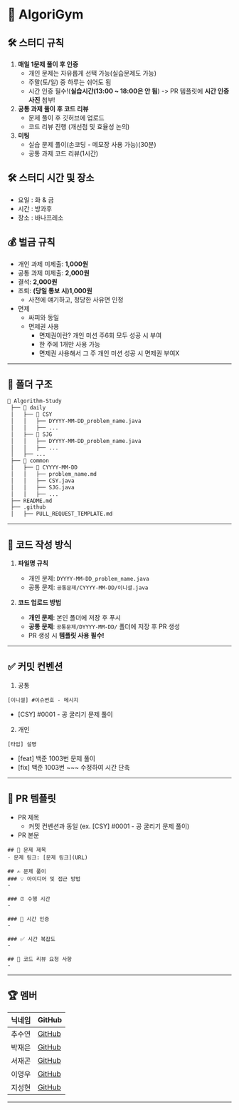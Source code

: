 # 📌 AlgoriGym

## 🛠️ 스터디 규칙
1. **매일 1문제 풀이 후 인증**
   - 개인 문제는 자유롭게 선택 가능(실습문제도 가능)
   - 주말(토/일) 중 하루는 쉬어도 됨
   - 시간 인증 필수!(**실습시간(13:00 ~ 18:00은 안 됨**) -> PR 템플릿에 **시간 인증 사진** 첨부!
2. **공통 과제 풀이 후 코드 리뷰**
   - 문제 풀이 후 깃허브에 업로드
   - 코드 리뷰 진행 (개선점 및 효율성 논의)
3. **미팅**
   - 실습 문제 풀이(손코딩 - 메모장 사용 가능)(30분)
   - 공통 과제 코드 리뷰(1시간)
     
## 🛠️ 스터디 시간 및 장소
- 요일 : 화 & 금
- 시간 : 방과후
- 장소 : 바나프레소

## 💰 벌금 규칙
- 개인 과제 미제출: **1,000원**
- 공통 과제 미제출: **2,000원**
- 결석: **2,000원**
- 조퇴: **(당일 통보 시)1,000원**
  - 사전에 얘기하고, 정당한 사유면 인정
- 면제
  - 싸피와 동일
  - 면제권 사용
    - 면제권이란? 개인 미션 주6회 모두 성공 시 부여
    - 한 주에 1개만 사용 가능
    - 면제권 사용해서 그 주 개인 미션 성공 시 면제권 부여X

---

## 📁 폴더 구조
```bash
📂 Algorithm-Study
 ├── 📂 daily
 │   ├── 📂 CSY
 │   │   ├── DYYYY-MM-DD_problem_name.java
 │   │   ├── ...
 │   ├── 📂 SJG
 │   │   ├── DYYYY-MM-DD_problem_name.java
 │   │   ├── ...
 │   ├── ...
 ├── 📂 common
 │   ├── 📂 CYYYY-MM-DD
 │   │   ├── problem_name.md
 │   │   ├── CSY.java
 │   │   ├── SJG.java
 │   │   ├── ...
 ├── README.md
 ├── .github
 │   ├── PULL_REQUEST_TEMPLATE.md
```

---

## 📝 코드 작성 방식
1. **파일명 규칙**  
   - 개인 문제: `DYYYY-MM-DD_problem_name.java`
   - 공통 문제: `공통문제/CYYYY-MM-DD/이니셜.java`

2. **코드 업로드 방법**  
   - **개인 문제**: 본인 폴더에 저장 후 푸시  
   - **공통 문제**: `공통문제/DYYYY-MM-DD/` 폴더에 저장 후 PR 생성  
   - PR 생성 시 **템플릿 사용 필수!**  

---

## ✅ 커밋 컨벤션
1. 공통
```
[이니셜] #이슈번호 - 메시지
```
- [CSY] #0001 - 공 굴리기 문제 풀이

2. 개인
```
[타입] 설명
```
- [feat] 백준 1003번 문제 풀이
- [fix] 백준 1003번 ~~~ 수정하여 시간 단축

---

## 📌 PR 템플릿
- PR 제목
  - 커밋 컨벤션과 동일 (ex. [CSY] #0001 - 공 굴리기 문제 풀이)
- PR 본문
```
## 📌 문제 제목
- 문제 링크: [문제 링크](URL)

## ✍️ 문제 풀이
### 💡 아이디어 및 접근 방법
-

### ⏰ 수행 시간
-

### 🤙 시간 인증
-

### ✅ 시간 복잡도
-

## 💬 코드 리뷰 요청 사항
-
```
---


## 🏆 멤버
| 닉네임 | GitHub |
|--------|--------|
| 추수연 | [GitHub](https://github.com/CHUSUEYEON) |
| 박재은 | [GitHub](https://github.com/JayeunPark) |
| 서재곤 | [GitHub](https://github.com/Jgone2) |
| 이영우 | [GitHub](https://github.com/youngwoo2) |
| 지성현 | [GitHub](https://github.com/jayji5204) |

---
